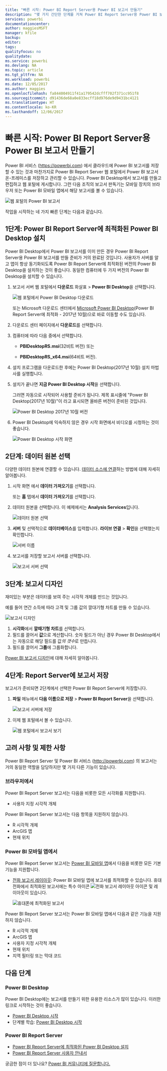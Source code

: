 ```yaml
---
title: "빠른 시작: Power BI Report Server용 Power BI 보고서 만들기"
description: "몇 가지 간단한 단계를 거쳐 Power BI Report Server용 Power BI 보고서를 만드는 방법을 알아봅니다."
services: powerbi
documentationcenter: 
author: maggiesMSFT
manager: kfile
backup: 
editor: 
tags: 
qualityfocus: no
qualitydate: 
ms.service: powerbi
ms.devlang: NA
ms.topic: article
ms.tgt_pltfrm: NA
ms.workload: powerbi
ms.date: 12/05/2017
ms.author: maggies
ms.openlocfilehash: fa844004911f41a179542dcfff702f371cc951f8
ms.sourcegitcommit: d91436de68a0e833ecff18d976de9d9431bc4121
ms.translationtype: HT
ms.contentlocale: ko-KR
ms.lasthandoff: 12/06/2017
---
```

# <a name="quickstart-create-a-power-bi-report-for-power-bi-report-server"></a>빠른 시작: Power BI Report Server용 Power BI 보고서 만들기
Power BI 서비스 (https://powerbi.com) 에서 클라우드에 Power BI 보고서를 저장할 수 있는 것과 마찬가지로 Power BI Report Server 웹 포털에서 Power BI 보고서 온-프레미스를 저장하고 관리할 수 있습니다. Power BI Desktop에서 보고서를 만들고 편집하고 웹 포털에 게시합니다. 그런 다음 조직의 보고서 판독기는 모바일 장치의 브라우저 또는 Power BI 모바일 앱에서 해당 보고서를 볼 수 있습니다.

![웹 포털의 Power BI 보고서](media/quickstart-create-powerbi-report/report-server-powerbi-report.png)

작업을 시작하는 네 가지 빠른 단계는 다음과 같습니다.

## <a name="step-1-install-power-bi-desktop-optimized-for-power-bi-report-server"></a>1단계: Power BI Report Server에 최적화된 Power BI Desktop 설치

Power BI Desktop에서 Power BI 보고서를 이미 만든 경우 Power BI Report Server용 Power BI 보고서를 만들 준비가 거의 완료된 것입니다. 사용자가 서버를 알고 앱이 항상 동기화되도록 Power BI Report Server에 최적화된 버전의 Power BI Desktop을 설치하는 것이 좋습니다. 동일한 컴퓨터에 두 가지 버전의 Power BI Desktop을 설치할 수 있습니다.

1. 보고서 서버 웹 포털에서 **다운로드** 화살표 > **Power BI Desktop**을 선택합니다.

    ![웹 포털에서 Power BI Desktop 다운로드](media/quickstart-create-powerbi-report/report-server-download-web-portal.png)

    또는 Microsoft 다운로드 센터에서 [Microsoft Power BI Desktop](https://go.microsoft.com/fwlink/?linkid=861076)(Power BI Report Server에 최적화 - 2017년 10월)으로 바로 이동할 수도 있습니다.

2. 다운로드 센터 페이지에서 **다운로드**를 선택합니다.

3. 컴퓨터에 따라 다음 중에서 선택합니다.

    - **PBIDesktopRS.msi**(32비트 버전) 또는

    - **PBIDesktopRS_x64.msi**(64비트 버전).

4. 설치 프로그램을 다운로드한 후에는 Power BI Desktop(2017년 10월) 설치 마법사를 실행합니다.

2. 설치가 끝나면 **지금 Power BI Desktop 시작**을 선택합니다.
   
    그러면 자동으로 시작되어 사용할 준비가 됩니다. 제목 표시줄에 "Power BI Desktop(2017년 10월)"이 라고 표시되면 올바른 버전이 준비된 것입니다.

    ![Power BI Desktop 2017년 10월 버전](media/quickstart-create-powerbi-report/report-server-desktop-october-2017-version.png)

3. Power BI Desktop에 익숙하지 않은 경우 시작 화면에서 비디오를 시청하는 것이 좋습니다.
   
    ![Power BI Desktop 시작 화면](media/quickstart-create-powerbi-report/report-server-powerbi-desktop-start.png)

## <a name="step-2-select-a-data-source"></a>2단계: 데이터 원본 선택
다양한 데이터 원본에 연결할 수 있습니다. [데이터 소스에 연결](connect-data-sources.md)하는 방법에 대해 자세히 알아봅니다.

1. 시작 화면 에서 **데이터 가져오기**를 선택합니다.
   
    또는 **홈** 탭에서 **데이터 가져오기**를 선택합니다.
2. 데이터 원본을 선택합니다. 이 예제에서는 **Analysis Services**입니다.
   
    ![데이터 원본 선택](media/quickstart-create-powerbi-report/report-server-get-data-ssas.png)
3. **서버** 및 선택적으로 **데이터베이스**를 입력합니다. **라이브 연결** > **확인**을 선택했는지 확인합니다.
   
    ![서버 이름](media/quickstart-create-powerbi-report/report-server-ssas-server-name.png)
4. 보고서를 저장할 보고서 서버를 선택합니다.
   
    ![보고서 서버 선택](media/quickstart-create-powerbi-report/report-server-select-server.png)

## <a name="step-3-design-your-report"></a>3단계: 보고서 디자인
재미있는 부분은 데이터를 보여 주는 시각적 개체를 만드는 것입니다.

예를 들어 연간 소득에 따라 고객 및 그룹 값의 깔대기형 차트를 만들 수 있습니다.

![보고서 디자인](media/quickstart-create-powerbi-report/report-server-create-funnel.png)

1. **시각화**에서 **깔때기형 차트**를 선택합니다.
2. 필드를 끌어서 **값**으로 계산합니다. 숫자 필드가 아닌 경우 Power BI Desktop에서는 자동으로 해당 필드를 값*의 갯수*로 만듭니다.
3. 필드를 끌어서 **그룹**에 그룹화합니다.

[Power BI 보고서 디자인](../desktop-report-view.md)에 대해 자세히 알아봅니다.

## <a name="step-4-save-your-report-to-the-report-server"></a>4단계: Report Server에 보고서 저장
보고서가 준비되면 2단계에서 선택한 Power BI Report Server에 저장합니다.

1. **파일** 메뉴에서 **다음 이름으로 저장** > **Power BI Report Server**을 선택합니다.
   
    ![보고서 서버에 저장](media/quickstart-create-powerbi-report/report-server-save-as-powerbi-report-server.png)
2. 이제 웹 포털에서 볼 수 있습니다.
   
    ![웹 포털에서 보고서 보기](media/quickstart-create-powerbi-report/report-server-powerbi-report.png)

## <a name="considerations-and-limitations"></a>고려 사항 및 제한 사항
Power BI Report Server 및 Power BI 서비스 (http://powerbi.com) 의 보고서는 거의 동일한 역할을 담당하지만 몇 가지 다른 기능이 있습니다.

### <a name="in-a-browser"></a>브라우저에서
Power BI Report Server 보고서는 다음을 비롯한 모든 시각화를 지원합니다.

* 사용자 지정 시각적 개체

Power BI Report Server 보고서는 다음 항목을 지원하지 않습니다.

* R 시각적 개체
* ArcGIS 맵
* 현재 위치

### <a name="in-the-power-bi-mobile-apps"></a>Power BI 모바일 앱에서
Power BI Report Server 보고서는 [Power BI 모바일 앱](../mobile-apps-for-mobile-devices.md)에서 다음을 비롯한 모든 기본 기능을 지원합니다.

* [전화 보고서 레이아웃](../desktop-create-phone-report.md): Power BI 모바일 앱에 보고서를 최적화할 수 있습니다. 휴대전화에서 최적화된 보고서에는 특수 아이콘 ![전화 보고서 레이아웃 아이콘](media/quickstart-create-powerbi-report/power-bi-rs-mobile-optimized-icon.png) 및 레이아웃이 있습니다.
  
    ![휴대폰에 최적화된 보고서](media/quickstart-create-powerbi-report/power-bi-rs-mobile-optimized-report.png)

Power BI Report Server 보고서는 Power BI 모바일 앱에서 다음과 같은 기능을 지원하지 않습니다.

* R 시각적 개체
* ArcGIS 맵
* 사용자 지정 시각적 개체
* 현재 위치
* 지역 필터링 또는 막대 코드

## <a name="next-steps"></a>다음 단계
### <a name="power-bi-desktop"></a>Power BI Desktop
Power BI Desktop에는 보고서를 만들기 위한 유용한 리소스가 많이 있습니다. 이러한 링크로 시작하는 것이 좋습니다.

* [Power BI Desktop 시작](../desktop-getting-started.md)
* 단계별 학습: [Power BI Desktop 시작](../guided-learning/gettingdata.yml#step-2)

### <a name="power-bi-report-server"></a>Power BI Report Server
* [Power BI Report Server에 최적화된 Power BI Desktop 설치](install-powerbi-desktop.md)  
* [Power BI Report Server 사용자 안내서](user-handbook-overview.md)  

궁금한 점이 더 있나요? [Power BI 커뮤니티에 질문합니다.](https://community.powerbi.com/)